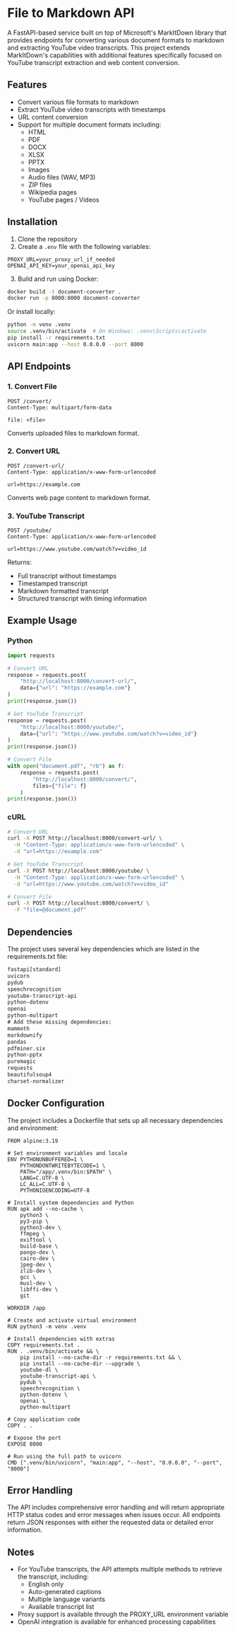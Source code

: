 # File to Markdown API

A FastAPI-based service built on top of Microsoft's MarkItDown library that provides endpoints for converting various document formats to markdown and extracting YouTube video transcripts.
This project extends MarkItDown's capabilities with additional features specifically focused on YouTube transcript extraction and web content conversion.

## Features

-   Convert various file formats to markdown
-   Extract YouTube video transcripts with timestamps
-   URL content conversion
-   Support for multiple document formats including:
    -   HTML
    -   PDF
    -   DOCX
    -   XLSX
    -   PPTX
    -   Images
    -   Audio files (WAV, MP3)
    -   ZIP files
    -   Wikipedia pages
    -   YouTube pages / Videos

## Installation

1. Clone the repository
2. Create a `.env` file with the following variables:

```env
PROXY_URL=your_proxy_url_if_needed
OPENAI_API_KEY=your_openai_api_key
```

3. Build and run using Docker:

```bash
docker build -t document-converter .
docker run -p 8000:8000 document-converter
```

Or install locally:

```bash
python -m venv .venv
source .venv/bin/activate  # On Windows: .venv\Scripts\activate
pip install -r requirements.txt
uvicorn main:app --host 0.0.0.0 --port 8000
```

## API Endpoints

### 1. Convert File

```http
POST /convert/
Content-Type: multipart/form-data

file: <file>
```

Converts uploaded files to markdown format.

### 2. Convert URL

```http
POST /convert-url/
Content-Type: application/x-www-form-urlencoded

url=https://example.com
```

Converts web page content to markdown format.

### 3. YouTube Transcript

```http
POST /youtube/
Content-Type: application/x-www-form-urlencoded

url=https://www.youtube.com/watch?v=video_id
```

Returns:

-   Full transcript without timestamps
-   Timestamped transcript
-   Markdown formatted transcript
-   Structured transcript with timing information

## Example Usage

### Python

```python
import requests

# Convert URL
response = requests.post(
    "http://localhost:8000/convert-url/",
    data={"url": "https://example.com"}
)
print(response.json())

# Get YouTube Transcript
response = requests.post(
    "http://localhost:8000/youtube/",
    data={"url": "https://www.youtube.com/watch?v=video_id"}
)
print(response.json())

# Convert File
with open("document.pdf", "rb") as f:
    response = requests.post(
        "http://localhost:8000/convert/",
        files={"file": f}
    )
print(response.json())
```

### cURL

```bash
# Convert URL
curl -X POST http://localhost:8000/convert-url/ \
  -H "Content-Type: application/x-www-form-urlencoded" \
  -d "url=https://example.com"

# Get YouTube Transcript
curl -X POST http://localhost:8000/youtube/ \
  -H "Content-Type: application/x-www-form-urlencoded" \
  -d "url=https://www.youtube.com/watch?v=video_id"

# Convert File
curl -X POST http://localhost:8000/convert/ \
  -F "file=@document.pdf"
```

## Dependencies

The project uses several key dependencies which are listed in the requirements.txt file:

```1:18:requirements.txt
fastapi[standard]
uvicorn
pydub
speechrecognition
youtube-transcript-api
python-dotenv
openai
python-multipart
# Add these missing dependencies:
mammoth
markdownify
pandas
pdfminer.six
python-pptx
puremagic
requests
beautifulsoup4
charset-normalizer
```

## Docker Configuration

The project includes a Dockerfile that sets up all necessary dependencies and environment:

```1:54:Dockerfile
FROM alpine:3.19

# Set environment variables and locale
ENV PYTHONUNBUFFERED=1 \
    PYTHONDONTWRITEBYTECODE=1 \
    PATH="/app/.venv/bin:$PATH" \
    LANG=C.UTF-8 \
    LC_ALL=C.UTF-8 \
    PYTHONIOENCODING=UTF-8

# Install system dependencies and Python
RUN apk add --no-cache \
    python3 \
    py3-pip \
    python3-dev \
    ffmpeg \
    exiftool \
    build-base \
    pango-dev \
    cairo-dev \
    jpeg-dev \
    zlib-dev \
    gcc \
    musl-dev \
    libffi-dev \
    git

WORKDIR /app

# Create and activate virtual environment
RUN python3 -m venv .venv

# Install dependencies with extras
COPY requirements.txt .
RUN . .venv/bin/activate && \
    pip install --no-cache-dir -r requirements.txt && \
    pip install --no-cache-dir --upgrade \
    youtube-dl \
    youtube-transcript-api \
    pydub \
    speechrecognition \
    python-dotenv \
    openai \
    python-multipart

# Copy application code
COPY . .

# Expose the port
EXPOSE 8000

# Run using the full path to uvicorn
CMD [".venv/bin/uvicorn", "main:app", "--host", "0.0.0.0", "--port", "8000"]

```

## Error Handling

The API includes comprehensive error handling and will return appropriate HTTP status codes and error messages when issues occur. All endpoints return JSON responses with either the requested data or detailed error information.

## Notes

-   For YouTube transcripts, the API attempts multiple methods to retrieve the transcript, including:
    -   English only
    -   Auto-generated captions
    -   Multiple language variants
    -   Available transcript list
-   Proxy support is available through the PROXY_URL environment variable
-   OpenAI integration is available for enhanced processing capabilities
